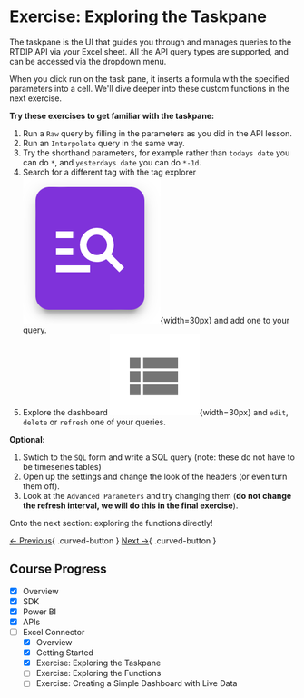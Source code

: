 # Exercise: Exploring the Taskpane

The taskpane is the UI that guides you through and manages queries to the RTDIP API via your Excel sheet. All the API query types are supported, and can be accessed via the dropdown menu.

>
When you click run on the task pane, it inserts a formula with the specified parameters into a cell. We'll dive deeper into these custom functions in the next exercise.
>

**Try these exercises to get familiar with the taskpane:**

1. Run a `Raw` query by filling in the parameters as you did in the API lesson.
2. Run an `Interpolate` query in the same way.
3. Try the shorthand parameters, for example rather than `todays date` you can do `*`, and `yesterdays date` you can do `*-1d`.
4. Search for a different tag with the tag explorer ![tagsearch](assets/tagsearch-icon.png){width=30px} and add one to your query.
5. Explore the dashboard ![tagsearch](assets/dashboard-icon.png){width=30px} and `edit`, `delete` or `refresh` one of your queries.

**Optional:**

1. Swtich to the `SQL` form and write a SQL query (note: these do not have to be timeseries tables)
2. Open up the settings and change the look of the headers (or even turn them off).
3. Look at the `Advanced Parameters` and try changing them (**do not change the refresh interval, we will do this in the final exercise**).



Onto the next section: exploring the functions directly!


[← Previous](./getting-started.md){ .curved-button }
[Next →](./functions.md){ .curved-button }

## Course Progress
-   [X] Overview
-   [X] SDK
-   [X] Power BI
-   [X] APIs
-   [ ] Excel Connector
    *   [X] Overview
    *   [X] Getting Started
    *   [X] Exercise: Exploring the Taskpane
    *   [ ] Exercise: Exploring the Functions
    *   [ ] Exercise: Creating a Simple Dashboard with Live Data